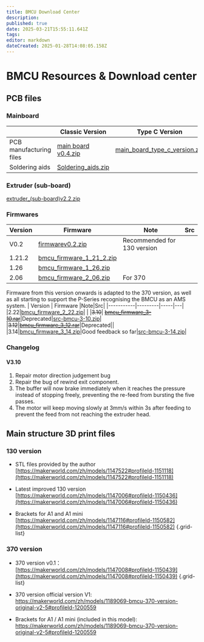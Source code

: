 ```yaml
---
title: BMCU Download Center
description: 
published: true
date: 2025-03-21T15:55:11.641Z
tags: 
editor: markdown
dateCreated: 2025-01-28T14:08:05.158Z
---
```


# BMCU Resources & Download center


## PCB files

### Mainboard
|    | **Classic Version**      | **Type C Version**    |
|-----------|---------|---------------------|
| PCB manufacturing files| [main board v0.4.zip](/main_board_v0.4.zip) | [main_board_type_c_version.zip](/main_board_type_c_version.zip)   
|Soldering aids |[Soldering_aids.zip](/3._welding_aids.zip) | |

### Extruder (sub-board)
[extruder_(sub-board)v2.2.zip](/extruder_(sub-board)v2.2.zip)

### Firmwares
| Version   | Firmware      |Note|Src|
|-----------|---------|-----|---|
|V0.2|[firmwarev0.2.zip](/firmwarev0.2.zip)  | Recommended for 130 version|
|1.21.2|[bmcu_firmware_1_21_2.zip](/bmcu_firmware_1_21_2.zip)||
|1.26|[bmcu_firmware_1_26.zip](/bmcu_firmware_1_26.zip)||
|2.06|[bmcu_firmware_2_06.zip](/bmcu_firmware_2_06.zip)|For 370|
Firmware from this version onwards is adapted to the 370 version, as well as all starting to support the P-Series recognising the BMCU as an AMS system. 
| Version   | Firmware      |Note|Src|
|-----------|---------|-----|---|
|2.22|[bmcu_firmware_2_22.zip](/bmcu_firmware_2_22.zip)| |
|~~3.10~~| [~~bmcu_firmware_3-10.rar~~](/bmcu_firmware_3-10.rar)|Deprecated|[src-bmcu-3-10.zip](/src-bmcu-3-10.zip)|
|~~3.12~~|[~~bmcu_firmware_3_12.rar~~](/bmcu_firmware_3_12.rar)|Deprecated||
|3.14|[bmcu_firmware_3_14.zip](/bmcu_downloads/bmcu_firmware_3_14.zip)|Good feedback so far|[src-bmcu-3-14.zip](/bmcu_downloads/src-bmcu-3-14.zip)|

### Changelog
#### V3.10
1. Repair motor direction judgement bug
1. Repair the bug of rewind exit component.
1. The buffer will now brake immediately when it reaches the pressure instead of stopping freely, preventing the re-feed from bursting the five passes.
1. The motor will keep moving slowly at 3mm/s within 3s after feeding to prevent the feed from not reaching the extruder head.


## Main structure 3D print files

### 130 version
- STL files provided by the author 
[https://makerworld.com/zh/models/1147522#profileId-1151118](https://makerworld.com/zh/models/1147522#profileId-1151118)

- Latest improved 130 version 
[https://makerworld.com/zh/models/1147006#profileId-1150436](https://makerworld.com/zh/models/1147006#profileId-1150436)

- Brackets for A1 and A1 mini
[https://makerworld.com/zh/models/1147116#profileId-1150582](https://makerworld.com/zh/models/1147116#profileId-1150582)
{.grid-list}


### 370 version

- 370 version v0.1：
[https://makerworld.com/zh/models/1147008#profileId-1150439](https://makerworld.com/zh/models/1147008#profileId-1150439)
{.grid-list}

- 370 version official version V1:
https://makerworld.com/zh/models/1189069-bmcu-370-version-original-v2-5#profileId-1200559

- Brackets for A1 / A1 mini (included in this model):
https://makerworld.com/zh/models/1189069-bmcu-370-version-original-v2-5#profileId-1200559

### 




